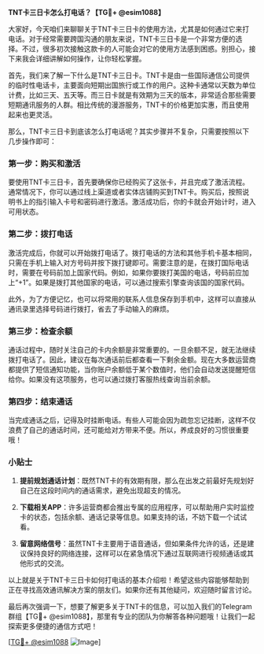 **TNT卡三日卡怎么打电话？【TG💪+ @esim1088】**

大家好，今天咱们来聊聊关于TNT卡三日卡的使用方法，尤其是如何通过它来打电话。对于经常需要跨国沟通的朋友来说，TNT卡三日卡是一个非常方便的选择。不过，很多初次接触这款卡的人可能会对它的使用方法感到困惑。别担心，接下来我会详细讲解如何操作，让你轻松掌握。

首先，我们来了解一下什么是TNT卡三日卡。TNT卡是由一些国际通信公司提供的临时性电话卡，主要面向短期出国旅行或工作的用户。这种卡通常以天数为单位计费，比如三天、五天等。而三日卡就是有效期为三天的版本，非常适合那些需要短期通讯服务的人群。相比传统的漫游服务，TNT卡的价格更加实惠，而且使用起来也更灵活。

那么，TNT卡三日卡到底该怎么打电话呢？其实步骤并不复杂，只需要按照以下几步操作即可：

### 第一步：购买和激活

要使用TNT卡三日卡，首先要确保你已经购买了这张卡，并且完成了激活流程。通常情况下，你可以通过线上渠道或者实体店铺购买到TNT卡。购买后，按照说明书上的指引输入卡号和密码进行激活。激活成功后，你的卡就会开始计时，进入可用状态。

### 第二步：拨打电话

激活完成后，你就可以开始拨打电话了。拨打电话的方法和其他手机卡基本相同，只需在手机上输入对方号码并按下拨打键即可。需要注意的是，在拨打国际电话时，需要在号码前加上国家代码。例如，如果你要拨打美国的电话，号码前应加上“+1”。如果是拨打其他国家的电话，可以通过搜索引擎查询该国的国家代码。

此外，为了方便记忆，也可以将常用的联系人信息保存到手机中，这样可以直接从通讯录里选择号码进行拨打，省去了手动输入的麻烦。

### 第三步：检查余额

通话过程中，随时关注自己的卡内余额是非常重要的。一旦余额不足，就无法继续拨打电话了。因此，建议在每次通话前后都查看一下剩余金额。现在大多数运营商都提供了短信通知功能，当你账户余额低于某个数值时，他们会自动发送提醒短信给你。如果没有这项服务，也可以通过拨打客服热线查询当前余额。

### 第四步：结束通话

当完成通话之后，记得及时挂断电话。有些人可能会因为疏忽忘记挂断，这样不仅浪费了自己的通话时间，还可能给对方带来不便。所以，养成良好的习惯很重要哦！

### 小贴士

1. **提前规划通话计划**：既然TNT卡的有效期有限，那么在出发之前最好先规划好自己在这段时间内的通话需求，避免出现超支的情况。
   
2. **下载相关APP**：许多运营商都会推出专属的应用程序，可以帮助用户实时监控卡的状态，包括余额、通话记录等信息。如果支持的话，不妨下载一个试试看。

3. **留意网络信号**：虽然TNT卡主要用于语音通话，但如果条件允许的话，还是建议保持良好的网络连接，这样可以在紧急情况下通过互联网进行视频通话或其他形式的交流。

以上就是关于TNT卡三日卡如何打电话的基本介绍啦！希望这些内容能够帮助到正在寻找高效通讯解决方案的朋友们。如果你还有其他疑问，欢迎随时留言讨论。

最后再次强调一下，想要了解更多关于TNT卡的信息，可以加入我们的Telegram群组【TG💪+ @esim1088】，那里有专业的团队为你解答各种问题哦！让我们一起探索更多便捷的通信方式吧！

[[TG💪+ @esim1088](https://t.me/s/esim1088) ![Image](https://i.postimg.cc/4NQfJmqS/Snipaste-2025-05-13-00-14-12.png)]